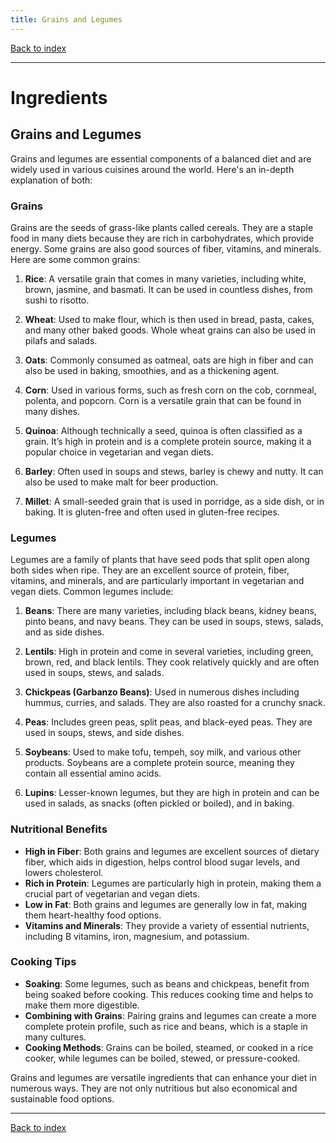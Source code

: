```yaml
---
title: Grains and Legumes
---
```


[Back to index](index.html)

---
# Ingredients
## Grains and Legumes

Grains and legumes are essential components of a balanced diet and are widely used in various cuisines around the world. Here's an in-depth explanation of both:

### Grains
Grains are the seeds of grass-like plants called cereals. They are a staple food in many diets because they are rich in carbohydrates, which provide energy. Some grains are also good sources of fiber, vitamins, and minerals. Here are some common grains:

1. **Rice**: A versatile grain that comes in many varieties, including white, brown, jasmine, and basmati. It can be used in countless dishes, from sushi to risotto.

2. **Wheat**: Used to make flour, which is then used in bread, pasta, cakes, and many other baked goods. Whole wheat grains can also be used in pilafs and salads.

3. **Oats**: Commonly consumed as oatmeal, oats are high in fiber and can also be used in baking, smoothies, and as a thickening agent.

4. **Corn**: Used in various forms, such as fresh corn on the cob, cornmeal, polenta, and popcorn. Corn is a versatile grain that can be found in many dishes.

5. **Quinoa**: Although technically a seed, quinoa is often classified as a grain. It’s high in protein and is a complete protein source, making it a popular choice in vegetarian and vegan diets.

6. **Barley**: Often used in soups and stews, barley is chewy and nutty. It can also be used to make malt for beer production.

7. **Millet**: A small-seeded grain that is used in porridge, as a side dish, or in baking. It is gluten-free and often used in gluten-free recipes.

### Legumes
Legumes are a family of plants that have seed pods that split open along both sides when ripe. They are an excellent source of protein, fiber, vitamins, and minerals, and are particularly important in vegetarian and vegan diets. Common legumes include:

1. **Beans**: There are many varieties, including black beans, kidney beans, pinto beans, and navy beans. They can be used in soups, stews, salads, and as side dishes.

2. **Lentils**: High in protein and come in several varieties, including green, brown, red, and black lentils. They cook relatively quickly and are often used in soups, stews, and salads.

3. **Chickpeas (Garbanzo Beans)**: Used in numerous dishes including hummus, curries, and salads. They are also roasted for a crunchy snack.

4. **Peas**: Includes green peas, split peas, and black-eyed peas. They are used in soups, stews, and side dishes.

5. **Soybeans**: Used to make tofu, tempeh, soy milk, and various other products. Soybeans are a complete protein source, meaning they contain all essential amino acids.

6. **Lupins**: Lesser-known legumes, but they are high in protein and can be used in salads, as snacks (often pickled or boiled), and in baking.

### Nutritional Benefits
- **High in Fiber**: Both grains and legumes are excellent sources of dietary fiber, which aids in digestion, helps control blood sugar levels, and lowers cholesterol.
- **Rich in Protein**: Legumes are particularly high in protein, making them a crucial part of vegetarian and vegan diets.
- **Low in Fat**: Both grains and legumes are generally low in fat, making them heart-healthy food options.
- **Vitamins and Minerals**: They provide a variety of essential nutrients, including B vitamins, iron, magnesium, and potassium.

### Cooking Tips
- **Soaking**: Some legumes, such as beans and chickpeas, benefit from being soaked before cooking. This reduces cooking time and helps to make them more digestible.
- **Combining with Grains**: Pairing grains and legumes can create a more complete protein profile, such as rice and beans, which is a staple in many cultures.
- **Cooking Methods**: Grains can be boiled, steamed, or cooked in a rice cooker, while legumes can be boiled, stewed, or pressure-cooked.

Grains and legumes are versatile ingredients that can enhance your diet in numerous ways. They are not only nutritious but also economical and sustainable food options.

---
[Back to index](index.html)
